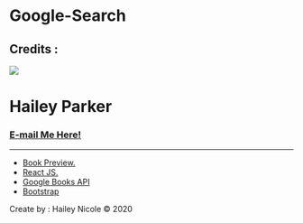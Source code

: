 # Google-Search

## Credits :

 ![](https://avatars1.githubusercontent.com/u/66336162?s=460&u=ccfd81b295fdd0741f792fc0656e043c7aaf9f63&v=4)
  # Hailey Parker
  ### [E-mail Me Here!](Hailey.parker@yahoo.com)
---


- [Book Preview.](http://tympanus.net/codrops/2014/01/14/look-inside-book-preview-with-bookblock/)
- [React JS.](http://facebook.github.io/react/)
- [Google Books API](https://developers.google.com/books/?hl=en)
- [Bootstrap](http://getbootstrap.com)

Create by : Hailey Nicole © 2020
